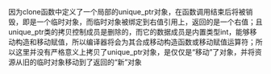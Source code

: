 因为clone函数中定义了一个局部的unique_ptr对象，在函数调用结束后将被销毁，即是一个临时对象，而临时对象被绑定到右值引用上，返回的是一个右值；且unique_ptr类的拷贝控制成员是删除的，而它的数据成员是内置类型int，能够移动构造和移动赋值，所以编译器将会为其合成移动构造函数或移动赋值运算符；所以这里并没有严格意义上拷贝了unique_ptr对象，是仅仅是“移动”了对象，并将资源从旧的临时对象移动到了返回的“新”对象
